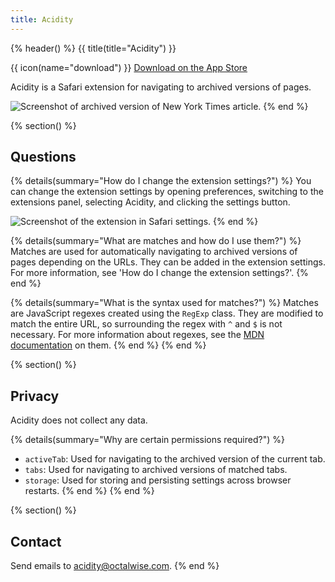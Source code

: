 ```yaml
---
title: Acidity
---
```


{% header() %}
{{ title(title="Acidity") }}

{{ icon(name="download") }} [Download on the App Store](https://apps.apple.com/us/app/acidity-view-page-archives/id6472630023)

Acidity is a Safari extension for navigating to archived versions of pages.

![Screenshot of archived version of New York Times article.](acidity/assets/archive.png)
{% end %}

{% section() %}
## Questions

{% details(summary="How do I change the extension settings?") %}
You can change the extension settings by opening preferences, switching to the extensions panel, selecting Acidity, and clicking the settings button.

![Screenshot of the extension in Safari settings.](acidity/assets/settings.png)
{% end %}

{% details(summary="What are matches and how do I use them?") %}
Matches are used for automatically navigating to archived versions of pages depending on the URLs.
They can be added in the extension settings. For more information, see 'How do I change the extension settings?'.
{% end %}

{% details(summary="What is the syntax used for matches?") %}
Matches are JavaScript regexes created using the <code>RegExp</code> class.
They are modified to match the entire URL, so surrounding the regex with <code>^</code> and <code>$</code> is not necessary.
For more information about regexes, see the [MDN documentation](https://developer.mozilla.org/en-US/docs/Web/JavaScript/Guide/Regular_Expressions) on them.
{% end %}
{% end %}

{% section() %}
## Privacy

Acidity does not collect any data.

{% details(summary="Why are certain permissions required?") %}
* `activeTab`: Used for navigating to the archived version of the current tab.
* `tabs`: Used for navigating to archived versions of matched tabs.
* `storage`: Used for storing and persisting settings across browser restarts.
{% end %}
{% end %}

{% section() %}
## Contact

Send emails to [acidity@octalwise.com](mailto:tracks@octalwise.com).
{% end %}
